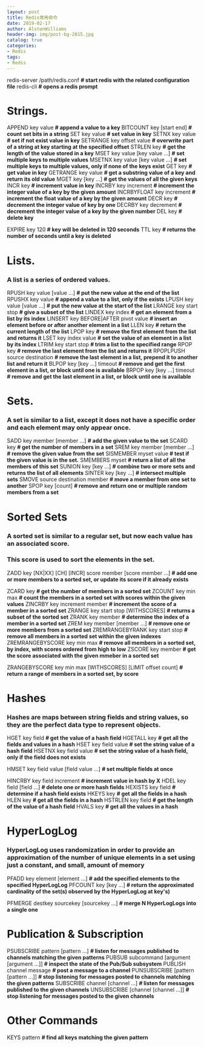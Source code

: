 ```yaml
---
layout: post
title: Redis常用命令
date: 2019-02-17
author: AlstonWilliams
header-img: img/post-bg-2015.jpg
catalog: true
categories:
- Redis
tags:
- Redis
---
```

redis-server /path/redis.conf  **# start redis with the related configuration file**
redis-cli                      **# opens a redis prompt**


# Strings.


APPEND key value                  **# append a value to a key**
BITCOUNT key [start end]          **# count set bits in a string**
SET key value                     **# set value in key**
SETNX key value                   **# set if not exist value in key**
SETRANGE key offset value         **# overwrite part of a string at key starting at the specified offset**
STRLEN key                       **# get the length of the value stored in a key**
MSET key value [key value ...]    **# set multiple keys to multiple values**
MSETNX key value [key value ...]  **# set multiple keys to multiple values, only if none of the keys exist**
GET key                           **# get value in key**
GETRANGE key value                **# get a substring value of a key and return its old value**
MGET key [key ...]                **# get the values of all the given keys**
INCR key                          **# increment value in key**
INCRBY key increment              **# increment the integer value of a key by the given amount**
INCRBYFLOAT key increment         **# increment the float value of a key by the given amount**
DECR key                          **# decrement the integer value of key by one**
DECRBY key decrement              **# decrement the integer value of a key by the given number**
DEL key                           **# delete key**

EXPIRE key 120                    **# key will be deleted in 120 seconds**
TTL key                           **# returns the number of seconds until a key is deleted**


# Lists.
### A list is a series of ordered values.


RPUSH key value [value ...]           **# put the new value at the end of the list**
RPUSHX key value                      **# append a value to a list, only if the exists**
LPUSH key value [value ...]           **# put the new value at the start of the list**
LRANGE key start stop                 **# give a subset of the list**
LINDEX key index                      **# get an element from a list by its index**
LINSERT key BEFORE|AFTER pivot value  **# insert an element before or after another element in a list**
LLEN key                              **# return the current length of the list**
LPOP key                              **# remove the first element from the list and returns it**
LSET key index value                  **# set the value of an element in a list by its index**
LTRIM key start stop                  **# trim a list to the specified range**
RPOP key                              **# remove the last element from the list and returns it**
RPOPLPUSH source destination          **# remove the last element in a list, prepend it to another list and return it**
BLPOP key [key ...] timeout           **# remove and get the first element in a list, or block until one is available**
BRPOP key [key ...] timeout           **# remove and get the last element in a list, or block until one is available**


# Sets.
### A set is similar to a list, except it does not have a specific order and each element may only appear once. 


SADD key member [member ...]     **# add the given value to the set**
SCARD key                        **# get the number of members in a set**
SREM key member [member ...]     **# remove the given value from the set**
SISMEMBER myset value            **# test if the given value is in the set.**
SMEMBERS myset                   **# return a list of all the members of this set**
SUNION key [key ...]             **# combine two or more sets and returns the list of all elements**
SINTER key [key ...]             **# intersect multiple sets**
SMOVE source destination member  **# move a member from one set to another**
SPOP key [count]                 **# remove and return one or multiple random members from a set**


# Sorted Sets
### A sorted set is similar to a regular set, but now each value has an associated score.
### This score is used to sort the elements in the set.


ZADD key [NX|XX] [CH] [INCR] score member [score member ...]  **# add one or more members to a sorted set, or update its score if it already exists**

ZCARD key                           **# get the number of members in a sorted set**
ZCOUNT key min max                  **# count the members in a sorted set with scores within the given values**
ZINCRBY key increment member        **# increment the score of a member in a sorted set**
ZRANGE key start stop [WITHSCORES]  **# returns a subset of the sorted set**
ZRANK key member                    **# determine the index of a member in a sorted set**
ZREM key member [member ...]        **# remove one or more members from a sorted set**
ZREMRANGEBYRANK key start stop      **# remove all members in a sorted set within the given indexes**
ZREMRANGEBYSCORE key min max        **# remove all members in a sorted set, by index, with scores ordered from high to low**
ZSCORE key member                   **# get the score associated with the given mmeber in a sorted set**

ZRANGEBYSCORE key min max [WITHSCORES] [LIMIT offset count]  **# return a range of members in a sorted set, by score**


# Hashes
### Hashes are maps between string fields and string values, so they are the perfect data type to represent objects.


HGET key field          **# get the value of a hash field**
HGETALL key             **# get all the fields and values in a hash**
HSET key field value    **# set the string value of a hash field**
HSETNX key field value  **# set the string value of a hash field, only if the field does not exists**

HMSET key field value [field value ...]  **# set multiple fields at once**

HINCRBY key field increment  **# increment value in hash by X**
HDEL key field [field ...]   **# delete one or more hash fields**
HEXISTS key field            **# determine if a hash field exists**
HKEYS key                    **# get all the fields in a hash**
HLEN key                     **# get all the fields in a hash**
HSTRLEN key field            **# get the length of the value of a hash field**
HVALS key                    **# get all the values in a hash**


# HyperLogLog
### HyperLogLog uses randomization in order to provide an approximation of the number of unique elements in a set using just a constant, and small, amount of memory


PFADD key element [element ...]  **# add the specified elements to the specified HyperLogLog**
PFCOUNT key [key ...]            **# return the approximated cardinality of the set(s) observed by the HyperLogLog at key's)**

PFMERGE destkey sourcekey [sourcekey ...]  **# merge N HyperLogLogs into a single one**


# Publication & Subscription


PSUBSCRIBE pattern [pattern ...]             **# listen for messages published to channels matching the given patterns**
PUBSUB subcommand [argument [argument ...]]  **# inspect the state of the Pub/Sub subsystem**
PUBLISH channel message                      **# post a message to a channel**
PUNSUBSCRIBE [pattern [pattern ...]]         **# stop listening for messages posted to channels matching the given patterns**
SUBSCRIBE channel [channel ...]              **# listen for messages published to the given channels**
UNSUBSCRIBE [channel [channel ...]]          **# stop listening for messages posted to the given channels**


# Other Commands


KEYS pattern  **# find all keys matching the given pattern**
